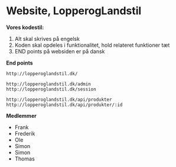 # Website, LopperogLandstil

**Vores kodestil:**

1. Alt skal skrives på engelsk
2. Koden skal opdeles i funktionalitet, hold relateret funktioner tæt
3. END points på websiden er på dansk

**End points**
```
http://lopperoglandstil.dk/

http://lopperoglandstil.dk/admin
http://lopperoglandstil.dk/session

http://lopperoglandstil.dk/api/produkter
http://lopperoglandstil.dk/api/produkter/:id
```

**Medlemmer**
- Frank
- Frederik
- Ole
- Simon
- Simon
- Thomas


